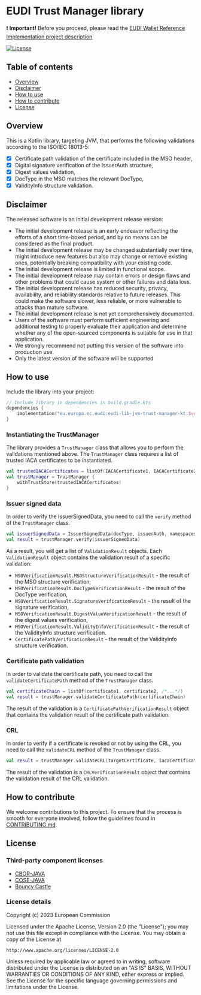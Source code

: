 # EUDI Trust Manager library

:heavy_exclamation_mark: **Important!** Before you proceed, please read
the [EUDI Wallet Reference Implementation project description](https://github.com/eu-digital-identity-wallet/.github/blob/main/profile/reference-implementation.md)

[![License](https://img.shields.io/badge/License-Apache%202.0-blue.svg)](https://www.apache.org/licenses/LICENSE-2.0)

## Table of contents
* [Overview](#overview)
* [Disclaimer](#disclaimer)
* [How to use](#how-to-use)
* [How to contribute](#how-to-contribute)
* [License](#license)

## Overview

This is a Kotlin library, targeting JVM, that performs the following validations according to the ISO/IEC 18013-5:

- [x] Certificate path validation of the certificate included in the MSO header,
- [x] Digital signature verification of the IssuerAuth structure,
- [x] Digest values validation,
- [x] DocType in the MSO matches the relevant DocType,
- [x] ValidityInfo structure validation.

## Disclaimer
The released software is an initial development release version:
-  The initial development release is an early endeavor reflecting the efforts of a short time-boxed period, and by no means can be considered as the final product.
-  The initial development release may be changed substantially over time, might introduce new features but also may change or remove existing ones, potentially breaking compatibility with your existing code.
-  The initial development release is limited in functional scope.
-  The initial development release may contain errors or design flaws and other problems that could cause system or other failures and data loss.
-  The initial development release has reduced security, privacy, availability, and reliability standards relative to future releases. This could make the software slower, less reliable, or more vulnerable to attacks than mature software.
-  The initial development release is not yet comprehensively documented.
-  Users of the software must perform sufficient engineering and additional testing to properly evaluate their application and determine whether any of the open-sourced components is suitable for use in that application.
-  We strongly recommend not putting this version of the software into production use.
-  Only the latest version of the software will be supported

## How to use
Include the library into your project:

```kotlin
// Include library in dependencies in build.gradle.kts
dependencies {
    implementation("eu.europa.ec.eudi:eudi-lib-jvm-trust-manager-kt:$version")
}
```

### Instantiating the TrustManager
The library provides a `TrustManager` class that allows you to perform the validations mentioned above. 
The `TrustManager` class requires a list of trusted IACA certificates to be instantiated.

```kotlin
val trustedIACACertificates = listOf(IACACertificate1, IACACertificate2, /*...*/)
val trustManager = TrustManager { 
    withTrustStore(trustedIACACertificates) 
}
```

### Issuer signed data
In order to verify the IssuerSignedData, you need to call the `verify` method of the `TrustManager` class.
```kotlin
val issuerSignedData = IssuerSignedData(docType, issuerAuth, namespaces)
val result = trustManager.verify(issuerSignedData)
```
As a result, you will get a list of `ValidationResult` objects. Each `ValidationResult` object contains the validation result of a specific validation:
- `MSOVerificationResult.MSOStructureVerificationResult` - the result of the MSO structure verification,
- `MSOVerificationResult.DocTypeVerificationResult` - the result of the DocType verification,
- `MSOVerificationResult.SignatureVerificationResult` - the result of the signature verification,
- `MSOVerificationResult.DigestValueVerificationResult` - the result of the digest values verification,
- `MSOVerificationResult.ValidityInfoVerificationResult` - the result of the ValidityInfo structure verification.
- `CertificatePathVerificationResult` - the result of the ValidityInfo structure verification.


### Certificate path validation
In order to validate the certificate path, you need to call the `validateCertificatePath` method of the `TrustManager` class.
```kotlin
val certificateChain = listOf(certificate1, certificate2, /*...*/)
val result = trustManager.validateCertificatePath(certificateChain)
```

The result of the validation is a `CertificatePathVerificationResult` object that contains the validation result of the certificate path validation.

### CRL
In order to verify if a certificate is revoked or not by using the CRL, you need to call the `validateCRL` method of the `TrustManager` class.
```kotlin
val result = trustManager.validateCRL(targetCertificate, iacaCertificate)
```
The result of the validation is a `CRLVerificationResult` object that contains the validation result of the CRL validation.

## How to contribute

We welcome contributions to this project. To ensure that the process is smooth for everyone
involved, follow the guidelines found in [CONTRIBUTING.md](CONTRIBUTING.md).

## License

### Third-party component licenses

* [CBOR-JAVA](https://github.com/peteroupc/CBOR-Java/)
* [COSE-JAVA](https://github.com/cose-wg/COSE-JAVA)
* [Bouncy Castle](https://www.bouncycastle.org)

### License details

Copyright (c) 2023 European Commission

Licensed under the Apache License, Version 2.0 (the "License");
you may not use this file except in compliance with the License.
You may obtain a copy of the License at

    http://www.apache.org/licenses/LICENSE-2.0

Unless required by applicable law or agreed to in writing, software
distributed under the License is distributed on an "AS IS" BASIS,
WITHOUT WARRANTIES OR CONDITIONS OF ANY KIND, either express or implied.
See the License for the specific language governing permissions and
limitations under the License.
